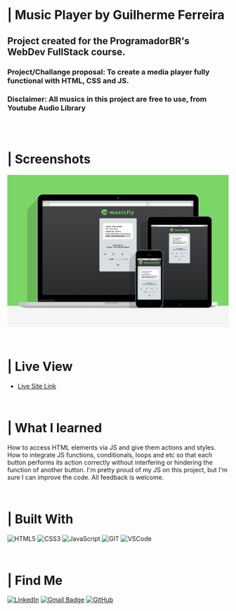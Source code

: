 # | Music Player by Guilherme Ferreira
## Project created for the ProgramadorBR's WebDev FullStack course.
### Project/Challange proposal: To create a media player fully functional with HTML, CSS and JS. 
### Disclaimer: All musics in this project are free to use, from Youtube Audio Library

<br><br>

# | Screenshots
![](./assets/images/screenshot/screenshot.png)

<br>

# | Live View
- [Live Site Link](https://guilhermerera.github.io/lucky_roll%20(html5%20css3%20js)/)

<br>

# | What I learned
How to access HTML elements via JS and give them actions and styles. How to integrate JS functions, conditionals, loops and etc so that each button performs its action correctly without interfering or hindering the function of another button. I'm pretty proud of my JS on this project, but I'm sure I can improve the code. All feedback is welcome.

<br>

# | Built With
 <img src="https://img.shields.io/badge/HTML5-E34F26?style=for-the-badge&logo=html5&logoColor=white" alt="HTML5"> <img src="https://img.shields.io/badge/CSS3-1572B6?style=for-the-badge&logo=css3&logoColor=white" ALT="CSS3"> <img src="https://img.shields.io/badge/JavaScript-F7DF1E?style=for-the-badge&logo=javascript&logoColor=black" alt="JavaScript"> <img src="https://img.shields.io/badge/Git-F05032?style=for-the-badge&logo=git&logoColor=white" alt="GIT"> <img src="https://img.shields.io/badge/Visual_Studio_Code-0078D4?style=for-the-badge&logo=visual%20studio%20code&logoColor=white" alt="VSCode">

<br>

# | Find Me
[![LinkedIn](https://img.shields.io/badge/LinkedIn-0077B5?style=for-the-badge&logo=linkedin&logoColor=white)](https://www.linkedin.com/in/guilherme-ferreira-6841b023/) [![Gmail Badge](https://img.shields.io/badge/-guilhermerera@gmail.com-f24f4f?style=flat-square&logo=Gmail&logoColor=white&link=mailto:guilhermerera@gmail.com)](mailto:guilhermerera@gmail.com) [![GitHub](https://img.shields.io/github/followers/guilhermerera.svg?style=social&label=Follow&maxAge=2592000)](https://github.com/guilhermerera)